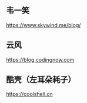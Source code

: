 ## 韦一笑
https://www.skywind.me/blog/
## 云风
https://blog.codingnow.com
## 酷壳（左耳朵耗子）
https://coolshell.cn

